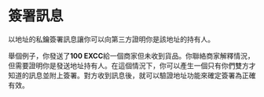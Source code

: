 # 簽署訊息

以地址的私鑰簽署訊息讓你可以向第三方證明你是該地址的持有人。

舉個例子，你發送了**100 EXCC**給一個商家但未收到貨品。你聯絡商家解釋情況，但需要證明你是發送地址持有人。在這個情況下，你可以產生一個只有你們雙方才知道的訊息並附上簽署。對方收到訊息後，就可以驗證地址功能來確定簽署為正確有效。
